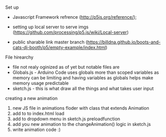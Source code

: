 Set up
* Javascript Framework refrence (http://p5js.org/reference/);
* setting up local server to serve imgs (https://github.com/processing/p5.js/wiki/Local-server)

* public sharable link master branch (https://billdna.github.io/boots-and-cats-dj-booth/p5/empty-example/index.html) 

File hirearchy 
* file not realy oginized as of yet but notable files are
* Globals.js - Arduino Code uses globals more than scoped variables as memory can be limiting and having variables as globals helps make memory usage predictable
* sketch.js - this is what draw all the things and what takes user input


creating a new animation
1. new JS file in animations floder with class that extends Animation
2. add to to index.html load
3. add to dropdown menu in sketch.js preloadfunction
4. add you new animation to the changeAnimation() logic in sketch.js
5. write animation code :)

